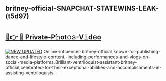 ## britney-official-SNAPCHAT-STATEWINS-LEAK-(t5d97)


# <h2><a href="https://mediaupload.pro?-20M">🔗👉 🔴 Private-P𝚑ot𝚘𝚜-V𝚒d𝚎o</a></h2>

[![NEW UPDATED](https://i.imgur.com/0qMVB7G.gif)](https://mediaupload.pro?-20M)
Online-influencer-britney-official,known-for-publishing-dance-and-lifestyle-content,-including-performances-and-vlogs-on-social-media-platforms.Brilliant-ventriloquist-assistant-britney-official,celebrated-for-their-exceptional-abilities-and-accomplishments-in-assisting-ventriloquists.  